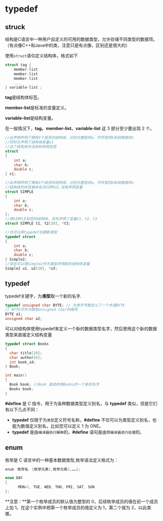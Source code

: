 # typedef

## struck

结构是C语言中一种用户自定义的可用的数据类型，允许存储不同类型的数据项。（有点像C++和Java中的类，注意只是有点像，区别还是很大的）

使用`struct`语句定义结构体，格式如下

```c
struct tag { 
    member-list
    member-list 
    member-list  
    ...
} variable-list ;
```

**tag**是结构体标签。

**member-list**是标准的变量定义。

**variable-list**是结构变量。

在一般情况下，**tag、member-list、variable-list** 这 3 部分至少要出现 2 个。

```c
//此声明声明了拥有3个成员的结构体，分别为整型的a，字符型的b和双精度的c
//同时又声明了结构体变量s1
//这个结构体并没有标明其标签
struct 
{
    int a;
    char b;
    double c;
} s1;

//此声明声明了拥有3个成员的结构体，分别为整型的a，字符型的b和双精度的c
//结构体的标签被命名为SIMPLE,没有声明变量
struct SIMPLE
{
    int a;
    char b;
    double c;
};
//用SIMPLE标签的结构体，另外声明了变量t1、t2、t3
struct SIMPLE t1, t2[20], *t3;

//也可以用typedef创建新类型
typedef struct
{
    int a;
    char b;
    double c; 
} Simple2;
//现在可以用Simple2作为类型声明新的结构体变量
Simple2 u1, u2[20], *u3;
```

## typedef

typedef关键字，为**类型**取一个新的名字.

```c
typedef unsigned char BYTE; // 为单字节数定义了一个术语BYTE
// BYTE可作为类型unsigned char的缩写
BYTE a1;
unsigned char a2;
```

可以对结构体使用typedef来定义一个新的数据类型名字，然后使用这个新的数据类型来直接定义结构变量

```c
typedef struct Books
{
  char title[20];
  char author[6];
  int book_id;
} Book;

int main()
{
  Book book; //Book 是结构体Books的一个新的名字
  Books book;  
}
```

**\#define** 是 C 指令，用于为各种数据类型定义别名，与 **typedef** 类似，但是它们有以下几点不同：

* **typedef** 仅限于为`类型`定义符号名称，**\#define** 不仅可以为类型定义别名，也能为数值定义别名，比如您可以定义 1 为 ONE。
* **typedef** 是由`编译器执行解释`的，**\#define** 语句是由`预编译器进行处理`的。

## enum

枚举是 C 语言中的一种基本数据类型,枚举语法定义格式为：

```c
enum　枚举名　{枚举元素1,枚举元素2,……};
```

```c
enum DAY
{
      MON=1, TUE, WED, THU, FRI, SAT, SUN
};
```

**注意：**第一个枚举成员的默认值为整型的 0，后续枚举成员的值在前一个成员上加 1。在这个实例中把第一个枚举成员的值定义为 1，第二个就为 2，以此类推。

